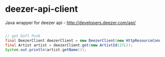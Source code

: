 deezer-api-client
=================

Java wrapper for deezer api - http://developers.deezer.com/api/

```java

// get Daft Punk
final DeezerClient deezerClient = new DeezerClient(new HttpResourceConnection());
final Artist artist = deezerClient.get(new ArtistId(27L));
System.out.println(artist.getName());

```

